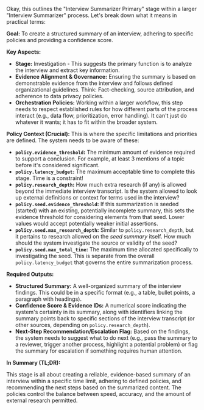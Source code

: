 Okay, this outlines the "Interview Summarizer Primary" stage within a larger "Interview Summarizer" process. Let's break down what it means in practical terms:

**Goal:** To create a structured summary of an interview, adhering to specific policies and providing a confidence score.

**Key Aspects:**

*   **Stage:** Investigation - This suggests the primary function is to analyze the interview and extract key information.
*   **Evidence Alignment & Governance:** Ensuring the summary is based on demonstrable evidence from the interview and follows defined organizational guidelines. Think: Fact-checking, source attribution, and adherence to data privacy policies.
*   **Orchestration Policies:** Working within a larger workflow, this step needs to respect established rules for how different parts of the process interact (e.g., data flow, prioritization, error handling).  It can't just do whatever it wants; it has to fit within the broader system.

**Policy Context (Crucial):** This is where the specific limitations and priorities are defined.  The system needs to be aware of these:

*   **`policy.evidence_threshold`:**  The minimum amount of evidence required to support a conclusion. For example, at least 3 mentions of a topic before it's considered significant.
*   **`policy.latency_budget`:** The maximum acceptable time to complete this stage. Time is a constraint!
*   **`policy.research_depth`:**  How much extra research (if any) is allowed beyond the immediate interview transcript.  Is the system allowed to look up external definitions or context for terms used in the interview?
*   **`policy.seed.evidence_threshold`:** If this summarization is seeded (started) with an existing, potentially incomplete summary, this sets the evidence threshold for considering elements from that seed.  Lower values would accept potentially weaker initial assertions.
*   **`policy.seed.max_research_depth`:** Similar to `policy.research_depth`, but it pertains to research allowed on the *seed summary* itself.  How much should the system investigate the source or validity of the seed?
*   **`policy.seed.max_total_time`:** The maximum time allocated specifically to investigating the seed. This is separate from the overall `policy.latency_budget` that governs the entire summarization process.

**Required Outputs:**

*   **Structured Summary:** A well-organized summary of the interview findings.  This could be in a specific format (e.g., a table, bullet points, a paragraph with headings).
*   **Confidence Score & Evidence IDs:** A numerical score indicating the system's certainty in its summary, along with identifiers linking the summary points back to specific sections of the interview transcript (or other sources, depending on `policy.research_depth`).
*   **Next-Step Recommendation/Escalation Flag:**  Based on the findings, the system needs to suggest what to do next (e.g., pass the summary to a reviewer, trigger another process, highlight a potential problem) or flag the summary for escalation if something requires human attention.

**In Summary (TL;DR):**

This stage is all about creating a reliable, evidence-based summary of an interview within a specific time limit, adhering to defined policies, and recommending the next steps based on the summarized content.  The policies control the balance between speed, accuracy, and the amount of external research permitted.